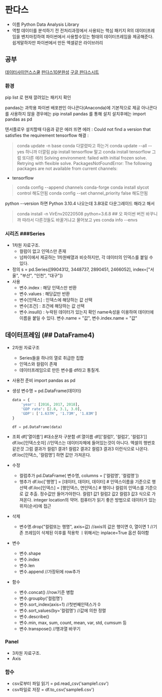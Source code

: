 # 판다스
- 이름
Python Data Analysis Library
- 역할
데이터를 분석하기 전 전처리과정에서 사용되는 핵심 패키지
R의 데이터프레임을 벤치마킹하여 파이썬에서 사용할수있는 형태의 데이터프레임을 제공해준다.
쉽게말하자만 파이썬에서 만든 엑셀같은 라이브러리


## 공부
[데이터사이언스스쿨](https://datascienceschool.net/01%20python/04.01%20%ED%8C%90%EB%8B%A4%EC%8A%A4%20%ED%8C%A8%ED%82%A4%EC%A7%80%EC%9D%98%20%EC%86%8C%EA%B0%9C.html)
[판다스10분완성](https://dataitgirls2.github.io/10minutes2pandas/)
[구글 판다스시트](https://pandas.pydata.org/Pandas_Cheat_Sheet.pdf)


### 환경

pip list 로 현재 깔려있는 패키지 확인

pandas는 과학용 파이썬 배포판인 아나콘다(Anaconda)에 기본적으로 제공
아나콘다를 사용하지 않을 경우에는 pip install pandas 를 통해 설치
설치후에는 import pandas as pd

텐서플로우 설치할때 다음과 같은 에러 뜨면
에러 : Could not find a version that satisfies the requirement 
tensorflow
해결 : 
> conda update -n base conda  다깔렸따고 하는거 
> conda update --all --yes  하니까 더깔림
> pip install tensorflow 말고 conda install tensorflow
그럼 또다른 에러 
Solving environment: failed with initial frozen solve. Retrying with flexible solve.
PackagesNotFoundError: The following packages are not available from current channels:
  - tensorflow
> conda config --append channels conda-forge
> conda install slycot control 해도안됨
> conda config --set channel_priority false 해도안됨 

python --version 하면 Python 3.10.4 나오는데 3.8대로 다운그레이드 해라고 해서
> conda install -n VirEnv20220508 python=3.6.8       ## 오 파이썬 버전 바꾸니까 따라서 다른것들도 바꿀거냐고 물어보고 yes
> conda info --envs
> 

### 시리즈 ###Series
- 1차원 자료구조. 
  - 컬럼이 없고 인덱스만 존재
  - 넘파이에서 제공하는 1차원배열과 비슷하지만,   각 데이터의 인덱스를 붙일 수 있다.
- 정의
    s = pd.Series([9904312, 3448737, 2890451, 2466052],
        index=["서울", "부산", "인천", "대구"])
- 사용
    - 변수.index : 해당 인덱스만 반환
    - 변수.values : 해당값만 반환
    - 변수[인덱스] : 인덱스에 해당하는 값 선택
    - 변수[조건] : 조건에 해당하는 값 선택
    - 변수.insull()  : 누락된 데이터가 있는지 확인
    name속성을 이용하여 데이터에 이름을 붙일 수 있다.   변수.name = "값",   변수.index.name = "값"

## 데이터프레임 (## DataFrame4)
- 2차원 자료구조
  - Series들을 하나의 열로 취급한 집합
  - 인덱스와 컬럼이 존재
  - 데이터프레임으로 만든 변수를 df라고 퉁칠게.
- 사용전 준비
  import pandas as pd
- 생성
  변수명 = pd.DataFrame(데이터) 

    ```python
    data = {
        'year': [2016, 2017, 2018],
        'GDP rate': [2.8, 3.1, 3.0],
        'GDP': ['1.637M', '1.73M', '1.83M']
    }
    
    df = pd.DataFrame(data)
    ```
- 조회
df['열이름']  #대소문자 구분함
df.열이름
df[['컬럼1', '컬럼2', '컬럼3']]
df.loc[인덱스숫자]  //인덱스는 데이터자체에 들어있는것이 아니다. 엑셀의 행번호같은것
    그럼 결과가 컬럼1  결과1
               컬럼2  결과2
               컬럼3  결과3
    이런식으로 나온다.
    df.loc[인덱스, '컬럼명']   하면 값만 가져온다.
- 수정
    - 컬럼추가
    pd.DataFrame( 변수명, columns = ['컬럼명', '컬럼명'])
    - 행추가
    df.loc['행명'] = [데이터, 데이터, 데이터]   # 인덱스이름을 기준으로 행 선택
    df.iloc[인덱스] = [행인덱스, 연인덱스]  # 행이나 컬럼의 인덱스를 기준으로 값 추출. 정수값만 들어가야한다.
    컬럼1  값1
    컬럼2  값2
    컬럼3  값3  식으로 가져온다.
    integer location의 약어. 컴퓨터가 읽기 좋은 방법으로 데이터가 있는 위치(순서)에 접근
- 삭제
    - 변수명.drop("컬럼또는 행명", axis=값)
    //axis의 값은 행이면 0, 열이면 1
    //기존 프레임이 삭제된 이후를 적용학 ㅣ위해서는 inplace=True 옵션 줘야함
- 변수
  - 변수.shape
  - 변수.index
  - 변수.len
  - 변수.append           //가장뒤에 row추가
- 함수
  - 변수.concat()         //row기준 병합
  - 변수.groupby('컬럼명')
  - 변수.sort_index(axis=1)     //첫번째인덱스가 0
  - 변수.sort_values(by='컬럼명') //값에 의한 정렬
  - 변수.describe()
  - 변수.min, max, sum, count, mean, var, std, cumsum 등
  - 변수.transpose()  //행과열 바꾸기


### Panel
- 3차원 자료구조.
- Axis


### 함수
- csv로부터 파일 읽기 = pd.read_csv('sample1.csv')
- csv파일로 저장 = df.to_csv('sample6.csv')